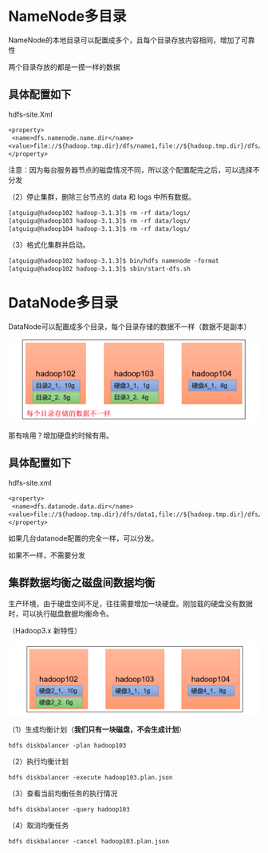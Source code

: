 # NameNode多目录

NameNode的本地目录可以配置成多个，且每个目录存放内容相同，增加了可靠性

两个目录存放的都是一摸一样的数据

## 具体配置如下

hdfs-site.Xml

```
<property>
 <name>dfs.namenode.name.dir</name>
<value>file://${hadoop.tmp.dir}/dfs/name1,file://${hadoop.tmp.dir}/dfs/name2</value>
</property>
```

注意：因为每台服务器节点的磁盘情况不同，所以这个配置配完之后，可以选择不分发



（2）停止集群，删除三台节点的 data 和 logs 中所有数据。

```
[atguigu@hadoop102 hadoop-3.1.3]$ rm -rf data/logs/
[atguigu@hadoop103 hadoop-3.1.3]$ rm -rf data/logs/
[atguigu@hadoop104 hadoop-3.1.3]$ rm -rf data/logs/
```



（3）格式化集群并启动。

```
[atguigu@hadoop102 hadoop-3.1.3]$ bin/hdfs namenode -format
[atguigu@hadoop102 hadoop-3.1.3]$ sbin/start-dfs.sh
```



# DataNode多目录

DataNode可以配置成多个目录，每个目录存储的数据不一样（数据不是副本）

![image-20220821170658102](picture/image-20220821170658102.png)

那有啥用？增加硬盘的时候有用。



## 具体配置如下

hdfs-site.xml

```
<property>
 <name>dfs.datanode.data.dir</name>
<value>file://${hadoop.tmp.dir}/dfs/data1,file://${hadoop.tmp.dir}/dfs/data2</value>
</property>
```



如果几台datanode配置的完全一样，可以分发。

如果不一样，不需要分发



 

## **集群数据均衡之磁盘间数据均衡**

生产环境，由于硬盘空间不足，往往需要增加一块硬盘。刚加载的硬盘没有数据时，可以执行磁盘数据均衡命令。

（Hadoop3.x 新特性）

![image-20220821171500157](picture/image-20220821171500157.png)

（1）生成均衡计划（**我们只有一块磁盘，不会生成计划**）

```
hdfs diskbalancer -plan hadoop103
```

（2）执行均衡计划

```
hdfs diskbalancer -execute hadoop103.plan.json
```

（3）查看当前均衡任务的执行情况

```
hdfs diskbalancer -query hadoop103
```

（4）取消均衡任务

```
hdfs diskbalancer -cancel hadoop103.plan.json
```



